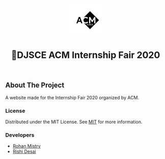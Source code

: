 
<!-- PROJECT LOGO -->
<br />
<p align="center">
  
  <img src="images/acm-logo2.png" alt="Logo" width="100" height="100">
  <h1 align="center">💼DJSCE ACM Internship Fair 2020</h1>
    <br/>
 
</p>






<!-- ABOUT THE PROJECT -->
## About The Project

A website made for the Internship Fair 2020 organized by ACM.




<!-- LICENSE -->
### License

Distributed under the MIT License. See [MIT](LICENSE) for more information.



### Developers

- [Rohan Mistry](https://github.com/rohan-mistry)
- [Rishi Desai](https://github.com/RishiDesai17)










